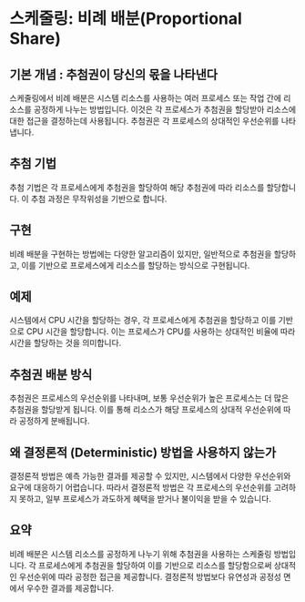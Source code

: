 # 스케줄링: 비례 배분(Proportional Share)

## 기본 개념 : 추첨권이 당신의 몫을 나타낸다
스케줄링에서 비례 배분은 시스템 리소스를 사용하는 여러 프로세스 또는 작업 간에 리소스를 공정하게 나누는 방법입니다.
이것은 각 프로세스가 추첨권을 할당받아 리소스에 대한 접근을 결정하는데 사용됩니다. 
추첨권은 각 프로세스의 상대적인 우선순위를 나타냅니다.

## 추첨 기법
추첨 기법은 각 프로세스에게 추첨권을 할당하여 해당 추첨권에 따라 리소스를 할당합니다.
이 추첨 과정은 무작위성을 기반으로 합니다.

## 구현
비례 배분을 구현하는 방법에는 다양한 알고리즘이 있지만, 일반적으로 추첨권을 할당하고, 이를 기반으로 프로세스에게 리소스를 할당하는 방식으로 구현됩니다.

## 예제
시스템에서 CPU 시간을 할당하는 경우, 각 프로세스에게 추첨권을 할당하고 이를 기반으로 CPU 시간을 할당합니다.
이는 프로세스가 CPU를 사용하는 상대적인 비율에 따라 시간을 할당하는 것을 의미합니다.

## 추첨권 배분 방식
추첨권은 프로세스의 우선순위를 나타내며, 보통 우선순위가 높은 프로세스는 더 많은 추첨권을 할당받게 됩니다.
이를 통해 리소스가 해당 프로세스의 상대적 우선순위에 따라 공정하게 분배됩니다.

## 왜 결정론적 (Deterministic) 방법을 사용하지 않는가
결정론적 방법은 예측 가능한 결과를 제공할 수 있지만, 시스템에서 다양한 우선순위와 요구에 대응하기 어렵습니다.
따라서 결정론적 방법은 각 프로세스의 우선순위를 고려하지 못하고, 일부 프로세스가 과도하게 혜택을 받거나 불이익을 받을 수 있습니다.

## 요약
비례 배분은 시스템 리소스를 공정하게 나누기 위해 추첨권을 사용하는 스케줄링 방법입니다.
각 프로세스에게 추첨권을 할당하여 이를 기반으로 리소스를 할당함으로써 상대적인 우선순위에 따라 공정한 접근을 제공합니다.
결정론적 방법보다 유연성과 공정성 면에서 우수한 결과를 제공합니다.

